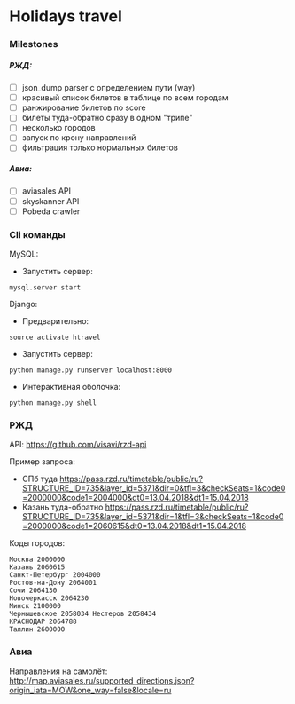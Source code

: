 # Holidays travel

### Milestones
##### РЖД:
- [ ] json_dump parser с определением пути (way)
- [ ] красивый список билетов в таблице по всем городам
- [ ] ранжирование билетов по score
- [ ] билеты туда-обратно сразу в одном "трипе"
- [ ] несколько городов
- [ ] запуск по крону направлений
- [ ] фильтрация только нормальных билетов

##### Авиа:
- [ ] aviasales API
- [ ] skyskanner API
- [ ] Pobeda crawler

### Cli команды

MySQL:
* Запустить сервер:
```
mysql.server start
```

Django:
* Предварительно: 
```
source activate htravel
```
* Запустить сервер:
```
python manage.py runserver localhost:8000
```
* Интерактивная оболочка:
```
python manage.py shell
```



### РЖД
API: https://github.com/visavi/rzd-api

Пример запроса: 
* СПб туда https://pass.rzd.ru/timetable/public/ru?STRUCTURE_ID=735&layer_id=5371&dir=0&tfl=3&checkSeats=1&code0=2000000&code1=2004000&dt0=13.04.2018&dt1=15.04.2018
* Казань туда-обратно https://pass.rzd.ru/timetable/public/ru?STRUCTURE_ID=735&layer_id=5371&dir=1&tfl=3&checkSeats=1&code0=2000000&code1=2060615&dt0=13.04.2018&dt1=15.04.2018

Коды городов:
```
Москва 2000000
Казань 2060615
Санкт-Петербург 2004000
Ростов-на-Дону 2064001
Сочи 2064130
Новочеркасск 2064230
Минск 2100000
Чернышевское 2058034 Нестеров 2058434
КРАСНОДАР 2064788
Таллин 2600000
```



### Авиа
Направления на самолёт: http://map.aviasales.ru/supported_directions.json?origin_iata=MOW&one_way=false&locale=ru
